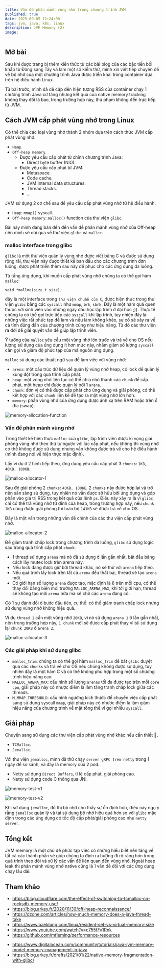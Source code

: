 ```yaml
---
title: Vấn đề phân mảnh vùng nhớ trong chương trình JVM
published: true
date: 2025-09-05 12:24:00
tags: jvm, java, k8s, linux
description: JVM Memory (2)
image: 
---
```


## Mở bài

Sau khi được trang bị thêm kiến thức từ các bài blog của các bậc tiền bối khắp từ Đông sang Tây và làm một số kiểm thử, mình xin viết tiếp chuyên đề về bộ nhớ của một chương trình Java được triển khai trong container dựa trên hệ điều hành Linux.

Từ bài trước, mình đã đề cập đến hiện tượng RSS của container chạy 1 chương trình Java cứ tăng nhưng kết quả của native memory tracking không thay đổi là bao, trong trường hợp này, thủ phạm không đến trực tiếp từ JVM.

## Cách JVM cấp phát vùng nhớ trong Linux

Có thể chia các loại vùng nhớ thành 2 nhóm dựa trên cách thức JVM cấp phát vùng nhớ:
- `Heap`.
- `Off-heap memory`.
    - Được yêu cầu cấp phát từ chính chương trình Java:
        - Direct byte buffer (NIO).
    - Được yêu cầu cấp phát từ JVM:
        - Metaspace.
        - Code cache.
        - JVM Internal data structures.
        - Thread stacks.
        - ...

JVM sử dụng 2 cơ chế sau để yêu cầu cấp phát vùng nhớ từ hệ điều hành:
- `Heap`: `mmap()` syscall.
- `Off-heap memory`: `malloc()` function của thư viện `glibc`.

Bài này mình đang bàn đến đến vấn đề phân mảnh vùng nhớ của Off-heap nên mình sẽ nói qua về thư viện `glibc` và `malloc`.

### malloc interface trong glibc 

`glibc` là một thư viện quản lý vùng nhớ được viết bằng C và được sử dụng rộng rãi, thư viện này được thiết kế ban đầu cho các chương trình đơn luồng, được phát triển thêm sau này để phục cho các ứng dụng đa luồng.

Từ tầng ứng dụng, khi muốn cấp phát vùng nhớ chúng ta có thể gọi hàm `malloc`:

```
void *malloc(size_t size);
```

đây là một interface trong `thư viện chuẩn của C`, được hiện thực trong thư viện `glibc` bằng các `syscall` như `mmap`, `brk`, `sbrk`. Đây là một hàm quá quen thuộc với sinh viên vào những ngày đầu học lập trình ở đại học ;)). Thực tế chúng ta có thể gọi trực tiếp các `syscall` khi lập trình, tuy nhiên đây là những việc rất phức tạp để làm và nếu làm không khéo, sự cố sẽ xảy ra về cả tính đúng đắn của chương trình cũng như hiệu năng. Từ đó các thư viện ra đời để giải quyết vấn đề giúp lập trình viên. 

Ý tưởng của `malloc` yêu cầu một vùng nhớ lớn trước và trả về cho OS nếu lượng sử dụng của ứng dụng ít hơn mức này, nhằm giảm số lượng `syscall` cần gọi và giảm độ phức tạp của mã nguồn ứng dụng.

`malloc` sủ dụng các thuật ngữ sau để làm việc với vùng nhớ:
- `arena`: một cấu trúc dữ liệu để quản lý vùng nhớ heap, có lock để quản lý xung đột trong quá trình cấp phát.
- `heap`: một vùng nhớ liên tục có thể chia nhỏ thành các `chunk` để cấp phát, một heap chỉ được quản lý bởi 1 `arena`.
- `chunk`: đơn vị có thể được cấp phát cho ứng dụng và giải phóng, có thể kết hợp với các `chunk` liền kề để tạo ra một vùng nhớ lớn hơn.
- `memory`: phần vùng nhớ của ứng dụng được ánh xạ trên RAM hoặc trên ổ đĩa (swap).

![memory-allocation-function](img/memory-allocation-function.png)

### Vấn đề phân mảnh vùng nhớ

Trong thiết kế hiện thực `malloc` của `glibc`, lập trình viên được kì vọng giải phóng vùng nhớ theo thứ tự ngược với lúc cấp phát, nếu không thì vùng nhớ có thể không được sử dụng nhưng vẫn không được trả về cho hệ điều hành (mình đang nói về hiện thực mặc định).

Lấy ví dụ ở 2 hình tiếp theo, ứng dụng yêu cầu cấp phát 3 `chunks`: `1KB, 40KB, 100KB`.

![malloc-allocator-1](img/malloc-allocator-1.png)

Sau đó giải phóng 2 `chunks`: `40KB, 100KB`, 2 `chunks` này được hợp lại và trở nên sẵn sàng sử dụng, tuy nhiên nó vẫn được sở hữu bởi ứng dụng và góp phần vào giá trị RSS trong kết quả của lệnh `ps`. Điều này xảy ra là vì `glibc` chỉ có thể trả vùng nhớ từ đỉnh của heap, trong trường hợp này, nếu `chunk 1KB` cũng được giải phóng thì toàn bộ `141KB` sẽ được trả về cho OS.

Đây là một vấn trong những vấn đề chính của các thư viện cấp phát vùng nhớ.

![malloc-allocator-2](img/malloc-allocator-2.png)

Để giảm tranh chấp lock trong chương trình đa luồng, `glibc` sử dụng logic sau trong quá trình cấp phát `chunk`:
- 1 thread sử dụng `arena` mà nó đã sử dụng ở lần gần nhất, bắt đầu bằng cách lấy mutex lock trên arena này.
- Nếu lock đang được giữ bởi thread khác, nó sẽ thử với `arena` tiếp theo.
- Nếu quá trình lấy lock trên tất cả `arena` đều thất bại, thread sẽ tạo `arena` mới.
- Có giới hạn số lượng `arena` được tạo, mặc định là 8 trên mỗi cpu, có thể thay đổi bằng biến môi trường `MALLOC_ARENA_MAX`, khi tới giới hạn, thread sẽ không tạo mới `arena` nữa mà sẽ chờ các `arena` đang có.

Có 1 sự đánh đổi ở bước đầu tiên, cụ thể: có thể giảm tranh chấp lock nhưng sử dụng vùng nhớ không hiệu quả.

Ví dụ `thread 1` cần một vùng nhớ `20KB`, vì nó sử dụng `arena 1` ở lần gần nhất, nên trong trường hợp này, `1 chunk` mới sẽ được cấp phát thay vì tái sử dụng lại `chunk 20KB` ở `arena 2`.

![malloc-allocator-3](img/malloc-allocator-3.png)

### Các giải pháp khi sử dụng glibc

- `malloc_trim`: chúng ta có thể gọi hàm `malloc_trim` để bắt `glibc` duyệt qua các `chunks` và trả về cho OS nếu chúng không được sử dụng, tuy nhiên đây là một hàm C và có thể không phù hợp trong một số chương trình hiệu năng cao.
- `MALLOC_ARENA_MAX`: cấu hình số lượng `arenas` tối đa được tạo trên mỗi `core cpu`, giải pháp này có nhược điểm là làm tăng tranh chấp lock giữa các threads.
- `M_MMAP_THRESHOLD`: cấu hình ngưỡng kích thước để chuyển việc cấp phát sang sử dụng syscall `mmap`, giải pháp này có nhược điểm là làm giảm hiệu năng của chương trình về mặt tổng thể vì gọi nhiều `syscall`.

## Giải pháp

Chuyển sang sử dụng các thư viện cấp phát vùng nhớ khác nếu cần thiết :grimacing:.
- `TCMalloc`.
- `Jemalloc`.

Với thư viện `jemalloc`, mình đã thử chạy `server gRPC trên netty` trong 1 ngày để so sánh, và đây là memory của 2 pod.
- Netty sử dụng `Direct Buffers`, tỉ lệ cấp phát, giải phóng cao.
- Netty sử dụng code C thông qua JNI.


![memory-test-v1](img/memory-test-v1.png)

![memory-test-v2](img/memory-test-v2.png)

Khi sử dụng `jemalloc`, đồ thị bộ nhớ cho thấy sự ổn định hơn, điều này ngụ ý rằng `jemalloc` quản lý và tái sử dụng bộ nhớ hiệu quả hơn so với `glibc` mặc định trong các ứng dụng có tốc độ cấp phát/giải phóng cao như `netty server`.

## Tổng kết

JVM memory là một chủ đề phức tạp việc có những hiểu biết nền tảng về tất cả các thành phần sẽ giúp chúng ta định ra hướng đi rõ ràng hơn trong quá trình theo dõi và xử lý các vấn đề liên quan đến vùng nhớ. Ngoài heap leak thì phân mảnh vùng nhớ native cũng là 1 vấn đề đối với các ứng dụng chạy lâu dài.

## Tham khảo

- https://blog.cloudflare.com/the-effect-of-switching-to-tcmalloc-on-rocksdb-memory-use/
- https://blog.arkey.fr/2020/11/30/off-heap-reconnaissance/
- https://dzone.com/articles/how-much-memory-does-a-java-thread-take
- https://www.baeldung.com/linux/resident-set-vs-virtual-memory-size
- https://www.youtube.com/watch?v=c755fFv1Rnk
- https://github.com/mfleming/performance-resources
<!-- - https://www.javaspecialists.eu/about/heinz/ -->
- https://www.digitalocean.com/community/tutorials/java-jvm-memory-model-memory-management-in-java
- https://blog.arkey.fr/drafts/2021/01/22/native-memory-fragmentation-with-glibc/